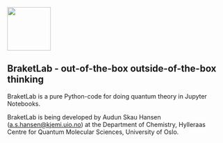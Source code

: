 <img src="https://github.uio.no/audunsh/braketlab/blob/master/graphics/braketlab_logo.png" width = 100px>

## BraketLab - out-of-the-box outside-of-the-box thinking

BraketLab is a pure Python-code for doing quantum theory in Jupyter Notebooks.

BraketLab is being developed by Audun Skau Hansen (a.s.hansen@kjemi.uio.no) at the Department of Chemistry, Hylleraas Centre for Quantum Molecular Sciences, University of Oslo.
